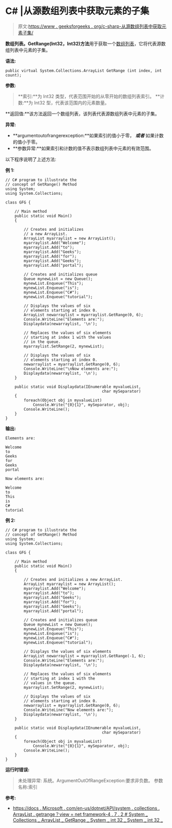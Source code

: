 # C# |从源数组列表中获取元素的子集

> 原文:[https://www . geeksforgeeks . org/c-sharp-从源数组列表中获取元素子集/](https://www.geeksforgeeks.org/c-sharp-getting-a-subset-of-the-elements-from-the-source-arraylist/)

**数组列表。GetRange(Int32，Int32)方法**用于获取一个[数组列表](https://www.geeksforgeeks.org/c-arraylist-class/)，它将代表源数组列表中元素的子集。

**语法:**

```
public virtual System.Collections.ArrayList GetRange (int index, int count);
```

**参数:**

> **索引:**为 Int32 类型，代表范围开始的从零开始的数组列表索引。
> **计数:**为 Int32 型，代表该范围内的元素数量。

**返回值:**该方法返回一个数组列表，该列表代表源数组列表中元素的子集。

**异常:**

*   **argumentoutofrangerexception:**如果索引的值小于零， ***或者*** 如果计数的值小于零。
*   **参数异常:**如果索引和计数的值不表示数组列表中元素的有效范围。

以下程序说明了上述方法:

**例 1:**

```
// C# program to illustrate the
// concept of GetRange() Method
using System;
using System.Collections;

class GFG {

    // Main method
    public static void Main()
    {

        // Creates and initializes
        // a new ArrayList.
        ArrayList myarraylist = new ArrayList();
        myarraylist.Add("Welcome");
        myarraylist.Add("to");
        myarraylist.Add("Geeks");
        myarraylist.Add("for");
        myarraylist.Add("Geeks");
        myarraylist.Add("portal");

        // Creates and initializes queue
        Queue mynewList = new Queue();
        mynewList.Enqueue("This");
        mynewList.Enqueue("is");
        mynewList.Enqueue("C#");
        mynewList.Enqueue("tutorial");

        // Displays the values of six 
        // elements starting at index 0.
        ArrayList newarraylist = myarraylist.GetRange(0, 6);
        Console.WriteLine("Elements are:");
        Displaydata(newarraylist, '\n');

        // Replaces the values of six elements 
        // starting at index 1 with the values
        // in the queue.
        myarraylist.SetRange(2, mynewList);

        // Displays the values of six 
        // elements starting at index 0.
        newarraylist = myarraylist.GetRange(0, 6);
        Console.WriteLine("\nNow elements are:");
        Displaydata(newarraylist, '\n');
    }

    public static void Displaydata(IEnumerable myvalueList,
                                          char mySeparator)
    {
        foreach(Object obj in myvalueList)
            Console.Write("{0}{1}", mySeparator, obj);
        Console.WriteLine();
    }
}
```

**输出:**

```
Elements are:

Welcome
to
Geeks
for
Geeks
portal

Now elements are:

Welcome
to
This
is
C#
tutorial

```

**例 2:**

```
// C# program to illustrate the
// concept of GetRange() Method
using System;
using System.Collections;

class GFG {

    // Main method
    public static void Main()
    {

        // Creates and initializes a new ArrayList.
        ArrayList myarraylist = new ArrayList();
        myarraylist.Add("Welcome");
        myarraylist.Add("to");
        myarraylist.Add("Geeks");
        myarraylist.Add("for");
        myarraylist.Add("Geeks");
        myarraylist.Add("portal");

        // Creates and initializes queue
        Queue mynewList = new Queue();
        mynewList.Enqueue("This");
        mynewList.Enqueue("is");
        mynewList.Enqueue("C#");
        mynewList.Enqueue("tutorial");

        // Displays the values of six elements
        ArrayList newarraylist = myarraylist.GetRange(-1, 6);
        Console.WriteLine("Elements are:");
        Displaydata(newarraylist, '\n');

        // Replaces the values of six elements 
        // starting at index 1 with the 
        // values in the queue.
        myarraylist.SetRange(2, mynewList);

        // Displays the values of six 
        // elements starting at index 0.
        newarraylist = myarraylist.GetRange(0, 6);
        Console.WriteLine("Now elements are:");
        Displaydata(newarraylist, '\n');
    }

    public static void Displaydata(IEnumerable myvalueList, 
                                          char mySeparator)
    {
        foreach(Object obj in myvalueList)
            Console.Write("{0}{1}", mySeparator, obj);
        Console.WriteLine();
    }
}
```

**运行时错误:**

> 未处理异常:
> 系统。ArgumentOutOfRangeException:要求非负数。
> 参数名称:索引

**参考:**

*   [https://docs . Microsoft . com/en-us/dotnet/API/system . collections . ArrayList . getrange？view = net framework-4 . 7 . 2 # System _ Collections _ ArrayList _ GetRange _ System _ int 32 _ System _ int 32 _](https://docs.microsoft.com/en-us/dotnet/api/system.collections.arraylist.getrange?view=netframework-4.7.2#System_Collections_ArrayList_GetRange_System_Int32_System_Int32_)